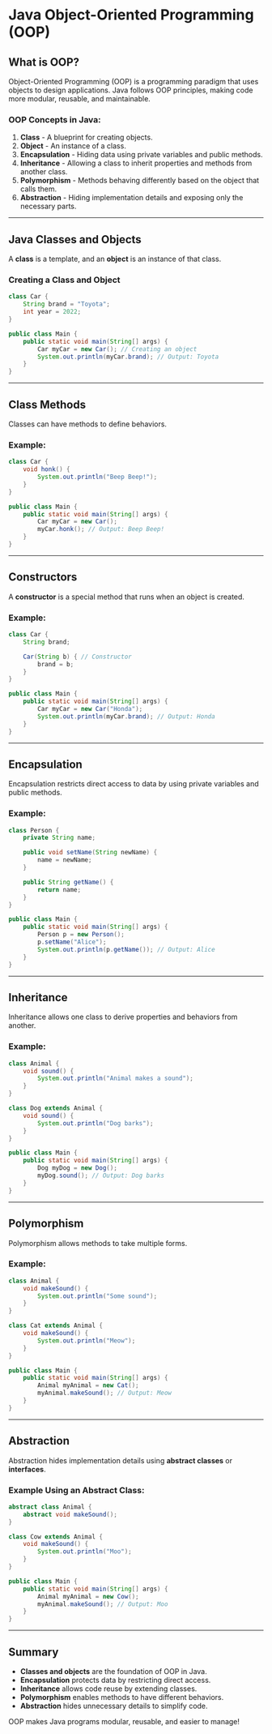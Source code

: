 # Java Object-Oriented Programming (OOP)

## What is OOP?

Object-Oriented Programming (OOP) is a programming paradigm that uses objects to design applications. Java follows OOP principles, making code more modular, reusable, and maintainable.

### OOP Concepts in Java:

1. **Class** - A blueprint for creating objects.
2. **Object** - An instance of a class.
3. **Encapsulation** - Hiding data using private variables and public methods.
4. **Inheritance** - Allowing a class to inherit properties and methods from another class.
5. **Polymorphism** - Methods behaving differently based on the object that calls them.
6. **Abstraction** - Hiding implementation details and exposing only the necessary parts.

---

## Java Classes and Objects

A **class** is a template, and an **object** is an instance of that class.

### Creating a Class and Object

```java
class Car {
    String brand = "Toyota";
    int year = 2022;
}

public class Main {
    public static void main(String[] args) {
        Car myCar = new Car(); // Creating an object
        System.out.println(myCar.brand); // Output: Toyota
    }
}
```

---

## Class Methods

Classes can have methods to define behaviors.

### Example:

```java
class Car {
    void honk() {
        System.out.println("Beep Beep!");
    }
}

public class Main {
    public static void main(String[] args) {
        Car myCar = new Car();
        myCar.honk(); // Output: Beep Beep!
    }
}
```

---

## Constructors

A **constructor** is a special method that runs when an object is created.

### Example:

```java
class Car {
    String brand;

    Car(String b) { // Constructor
        brand = b;
    }
}

public class Main {
    public static void main(String[] args) {
        Car myCar = new Car("Honda");
        System.out.println(myCar.brand); // Output: Honda
    }
}
```

---

## Encapsulation

Encapsulation restricts direct access to data by using private variables and public methods.

### Example:

```java
class Person {
    private String name;

    public void setName(String newName) {
        name = newName;
    }

    public String getName() {
        return name;
    }
}

public class Main {
    public static void main(String[] args) {
        Person p = new Person();
        p.setName("Alice");
        System.out.println(p.getName()); // Output: Alice
    }
}
```

---

## Inheritance

Inheritance allows one class to derive properties and behaviors from another.

### Example:

```java
class Animal {
    void sound() {
        System.out.println("Animal makes a sound");
    }
}

class Dog extends Animal {
    void sound() {
        System.out.println("Dog barks");
    }
}

public class Main {
    public static void main(String[] args) {
        Dog myDog = new Dog();
        myDog.sound(); // Output: Dog barks
    }
}
```

---

## Polymorphism

Polymorphism allows methods to take multiple forms.

### Example:

```java
class Animal {
    void makeSound() {
        System.out.println("Some sound");
    }
}

class Cat extends Animal {
    void makeSound() {
        System.out.println("Meow");
    }
}

public class Main {
    public static void main(String[] args) {
        Animal myAnimal = new Cat();
        myAnimal.makeSound(); // Output: Meow
    }
}
```

---

## Abstraction

Abstraction hides implementation details using **abstract classes** or **interfaces**.

### Example Using an Abstract Class:

```java
abstract class Animal {
    abstract void makeSound();
}

class Cow extends Animal {
    void makeSound() {
        System.out.println("Moo");
    }
}

public class Main {
    public static void main(String[] args) {
        Animal myAnimal = new Cow();
        myAnimal.makeSound(); // Output: Moo
    }
}
```

---

## Summary

- **Classes and objects** are the foundation of OOP in Java.
- **Encapsulation** protects data by restricting direct access.
- **Inheritance** allows code reuse by extending classes.
- **Polymorphism** enables methods to have different behaviors.
- **Abstraction** hides unnecessary details to simplify code.

OOP makes Java programs modular, reusable, and easier to manage!
